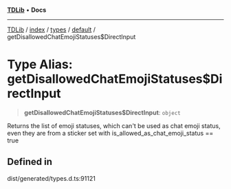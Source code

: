 [**TDLib**](../../../../../../README.md) • **Docs**

***

[TDLib](../../../../../../modules.md) / [index](../../../../../README.md) / [types](../../../README.md) / [default](../README.md) / getDisallowedChatEmojiStatuses$DirectInput

# Type Alias: getDisallowedChatEmojiStatuses$DirectInput

> **getDisallowedChatEmojiStatuses$DirectInput**: `object`

Returns the list of emoji statuses, which can't be used as chat emoji status, even they are from a sticker set with is_allowed_as_chat_emoji_status == true

## Defined in

dist/generated/types.d.ts:91121
